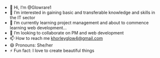 - 👋 Hi, I’m @Glowrare1
- 👀 I’m interested in gaining basic and transferable knowledge and skills in the IT sector
- 🌱 I’m currently learning project management and about to commence learning web development...
- 💞️ I’m looking to collaborate on PM and web development 
- 📫 How to reach me khorleyglow4@gmail.com
- 😄 Pronouns: She/her
- ⚡ Fun fact: I love to create beautiful things

<!---
Glowrare1/Glowrare1 is a ✨ special ✨ repository because its `README.md` (this file) appears on your GitHub profile.
You can click the Preview link to take a look at your changes.
--->
